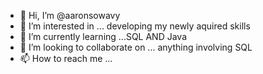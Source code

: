 - 👋 Hi, I’m @aaronsowavy
- 👀 I’m interested in ... developing my newly aquired skills 
- 🌱 I’m currently learning ...SQL AND Java
- 💞️ I’m looking to collaborate on ... anything involving SQL
- 📫 How to reach me ... 

<!---
aaronsowavy/aaronsowavy is a ✨ special ✨ repository because its `README.md` (this file) appears on your GitHub profile.
You can click the Preview link to take a look at your changes.
--->

